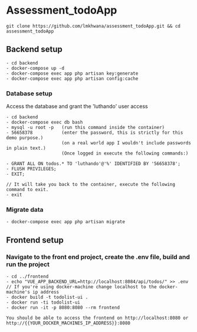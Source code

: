 # Assessment_todoApp

```
git clone https://github.com/lmkhwana/assessment_todoApp.git && cd assessment_todoApp
```

## Backend setup
```
- cd backend
- docker-compose up -d
- docker-compose exec app php artisan key:generate
- docker-compose exec app php artisan config:cache
```

### Database setup
Access the database and grant the 'luthando' user access
```
- cd backend
- docker-compose exec db bash
- mysql -u root -p   (run this command inside the container)
- 56658378           (enter the password, this is strictly for this demo purpose.)
                     (on a real world app I wouldn't include passwords in plain text.)
                     (Once logged in execute the following commands:)
            
- GRANT ALL ON todos.* TO 'luthando'@'%' IDENTIFIED BY '56658378';
- FLUSH PRIVILEGES;
- EXIT;

// It will take you back to the container, execute the following command to exit.
- exit

```

### Migrate data
```
- docker-compose exec app php artisan migrate
```

## Frontend setup

### Navigate to the front end project, create the .env file, build and run the project
```
- cd ../frontend
- echo "VUE_APP_BACKEND_URL=http://localhost:8084/api/todos/" >> .env 
// If you're using docker-machine change localhost to the docker-machine's ip address
- docker build -t todolist-ui .
- docker run -ti todolist-ui
- docker run -it -p 8080:8080 --rm frontend
```

```You should be able to access the frontend on http://localhost:8080 or http://{{YOUR_DOCKER_MACHINES_IP_ADDRESS}}:8080```
